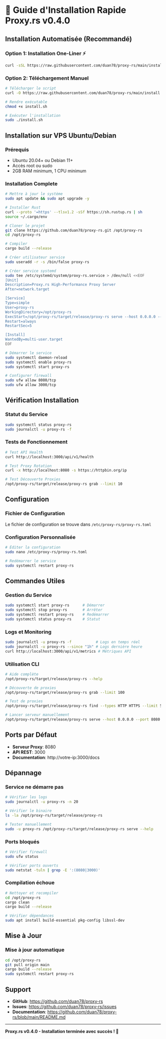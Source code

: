 # 🚀 Guide d'Installation Rapide Proxy.rs v0.4.0

## Installation Automatisée (Recommandé)

### Option 1: Installation One-Liner ⚡
```bash
curl -sSL https://raw.githubusercontent.com/duan78/proxy-rs/main/install.sh | bash
```

### Option 2: Téléchargement Manuel
```bash
# Télécharger le script
curl -O https://raw.githubusercontent.com/duan78/proxy-rs/main/install.sh

# Rendre exécutable
chmod +x install.sh

# Exécuter l'installation
sudo ./install.sh
```

## Installation sur VPS Ubuntu/Debian

### Prérequis
- Ubuntu 20.04+ ou Debian 11+
- Accès root ou sudo
- 2GB RAM minimum, 1 CPU minimum

### Installation Complete
```bash
# Mettre à jour le système
sudo apt update && sudo apt upgrade -y

# Installer Rust
curl --proto '=https' --tlsv1.2 -sSf https://sh.rustup.rs | sh
source ~/.cargo/env

# Cloner le projet
git clone https://github.com/duan78/proxy-rs.git /opt/proxy-rs
cd /opt/proxy-rs

# Compiler
cargo build --release

# Créer utilisateur service
sudo useradd -r -s /bin/false proxy-rs

# Créer service systemd
sudo tee /etc/systemd/system/proxy-rs.service > /dev/null <<EOF
[Unit]
Description=Proxy.rs High-Performance Proxy Server
After=network.target

[Service]
Type=simple
User=proxy-rs
WorkingDirectory=/opt/proxy-rs
ExecStart=/opt/proxy-rs/target/release/proxy-rs serve --host 0.0.0.0 --port 8080 --types HTTP HTTPS SOCKS4 SOCKS5
Restart=always
RestartSec=5

[Install]
WantedBy=multi-user.target
EOF

# Démarrer le service
sudo systemctl daemon-reload
sudo systemctl enable proxy-rs
sudo systemctl start proxy-rs

# Configurer firewall
sudo ufw allow 8080/tcp
sudo ufw allow 3000/tcp
```

## Vérification Installation

### Statut du Service
```bash
sudo systemctl status proxy-rs
sudo journalctl -u proxy-rs -f
```

### Tests de Fonctionnement
```bash
# Test API Health
curl http://localhost:3000/api/v1/health

# Test Proxy Rotation
curl -x http://localhost:8080 -s https://httpbin.org/ip

# Test Découverte Proxies
/opt/proxy-rs/target/release/proxy-rs grab --limit 10
```

## Configuration

### Fichier de Configuration
Le fichier de configuration se trouve dans `/etc/proxy-rs/proxy-rs.toml`

### Configuration Personnalisée
```bash
# Éditer la configuration
sudo nano /etc/proxy-rs/proxy-rs.toml

# Redémarrer le service
sudo systemctl restart proxy-rs
```

## Commandes Utiles

### Gestion du Service
```bash
sudo systemctl start proxy-rs      # Démarrer
sudo systemctl stop proxy-rs       # Arrêter
sudo systemctl restart proxy-rs    # Redémarrer
sudo systemctl status proxy-rs     # Statut
```

### Logs et Monitoring
```bash
sudo journalctl -u proxy-rs -f           # Logs en temps réel
sudo journalctl -u proxy-rs --since "1h" # Logs dernière heure
curl http://localhost:3000/api/v1/metrics # Métriques API
```

### Utilisation CLI
```bash
# Aide complète
/opt/proxy-rs/target/release/proxy-rs --help

# Découverte de proxies
/opt/proxy-rs/target/release/proxy-rs grab --limit 100

# Test de proxies
/opt/proxy-rs/target/release/proxy-rs find --types HTTP HTTPS --limit 50

# Lancer serveur manuellement
/opt/proxy-rs/target/release/proxy-rs serve --host 0.0.0.0 --port 8080 --types HTTP HTTPS
```

## Ports par Défaut

- **Serveur Proxy**: 8080
- **API REST**: 3000
- **Documentation**: http://votre-ip:3000/docs

## Dépannage

### Service ne démarre pas
```bash
# Vérifier les logs
sudo journalctl -u proxy-rs -n 20

# Vérifier le binaire
ls -la /opt/proxy-rs/target/release/proxy-rs

# Tester manuellement
sudo -u proxy-rs /opt/proxy-rs/target/release/proxy-rs serve --help
```

### Ports bloqués
```bash
# Vérifier firewall
sudo ufw status

# Vérifier ports ouverts
sudo netstat -tuln | grep -E ':(8080|3000)'
```

### Compilation échoue
```bash
# Nettoyer et recompiler
cd /opt/proxy-rs
cargo clean
cargo build --release

# Vérifier dépendances
sudo apt install build-essential pkg-config libssl-dev
```

## Mise à Jour

### Mise à jour automatique
```bash
cd /opt/proxy-rs
git pull origin main
cargo build --release
sudo systemctl restart proxy-rs
```

## Support

- **GitHub**: https://github.com/duan78/proxy-rs
- **Issues**: https://github.com/duan78/proxy-rs/issues
- **Documentation**: https://github.com/duan78/proxy-rs/blob/main/README.md

---

**Proxy.rs v0.4.0 - Installation terminée avec succès ! 🚀**